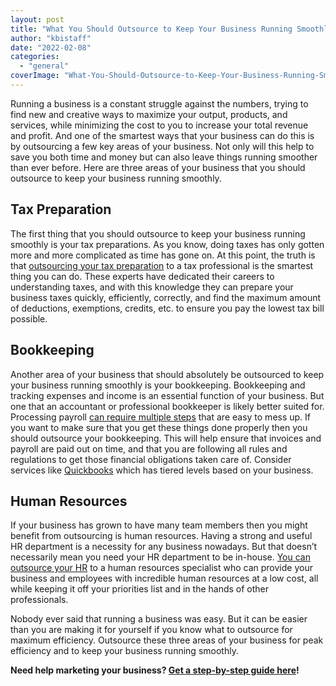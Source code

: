 ```yaml
---
layout: post
title: "What You Should Outsource to Keep Your Business Running Smoothly"
author: "kbistaff"
date: "2022-02-08"
categories: 
  - "general"
coverImage: "What-You-Should-Outsource-to-Keep-Your-Business-Running-Smoothly.jpg"
---
```


Running a business is a constant struggle against the numbers, trying to find new and creative ways to maximize your output, products, and services, while minimizing the cost to you to increase your total revenue and profit. And one of the smartest ways that your business can do this is by outsourcing a few key areas of your business. Not only will this help to save you both time and money but can also leave things running smoother than ever before. Here are three areas of your business that you should outsource to keep your business running smoothly.

## **Tax Preparation**

The first thing that you should outsource to keep your business running smoothly is your tax preparations. As you know, doing taxes has only gotten more and more complicated as time has gone on. At this point, the truth is that [outsourcing your tax preparation](https://www.capactix.com/how-outsourced-tax-preparation-services-save-over-70-of-cpa-firmss-cost/) to a tax professional is the smartest thing you can do. These experts have dedicated their careers to understanding taxes, and with this knowledge they can prepare your business taxes quickly, efficiently, correctly, and find the maximum amount of deductions, exemptions, credits, etc. to ensure you pay the lowest tax bill possible.

## **Bookkeeping**

Another area of your business that should absolutely be outsourced to keep your business running smoothly is your bookkeeping. Bookkeeping and tracking expenses and income is an essential function of your business. But one that an accountant or professional bookkeeper is likely better suited for. Processing payroll [can require multiple steps](https://www.myqualitypayroll.com/4-ways-a-payroll-company-can-save-you-time-and-money/) that are easy to mess up. If you want to make sure that you get these things done properly then you should outsource your bookkeeping. This will help ensure that invoices and payroll are paid out on time, and that you are following all rules and regulations to get those financial obligations taken care of. Consider services like [Quickbooks](https://quickbooks.intuit.com/qbambassadors/?cid=par_gskatebagoy_2019qbambassadors&gspk=a2F0ZWJhZ295&gsxid=3tYmoRHZazdR) which has tiered levels based on your business. 

## **Human Resources**

If your business has grown to have many team members then you might benefit from outsourcing is human resources. Having a strong and useful HR department is a necessity for any business nowadays. But that doesn’t necessarily mean you need your HR department to be in-house. [You can outsource your HR](https://www.inc.com/hr-outsourcing/best-hr-outsourcing-for-small-business-in-2017.html) to a human resources specialist who can provide your business and employees with incredible human resources at a low cost, all while keeping it off your priorities list and in the hands of other professionals.

Nobody ever said that running a business was easy. But it can be easier than you are making it for yourself if you know what to outsource for maximum efficiency. Outsource these three areas of your business for peak efficiency and to keep your business running smoothly.

**Need help marketing your business? [Get a step-by-step guide here](https://ebook.katebagoy.com/lto)!**
